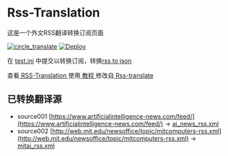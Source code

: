 # Rss-Translation

这是一个外文RSS翻译转换订阅页面 

[![circle_translate](https://github.com/swordsman13/Rss-Translation/actions/workflows/circle_translate.yml/badge.svg)](https://github.com/tjsky/Rss-Translation/actions/workflows/circle_translate.yml)
[![Deploy](https://github.com/swordsman13/Rss-Translation/actions/workflows/jekyll-gh-pages.yml/badge.svg)](https://github.com/tjsky/Rss-Translation/actions/workflows/jekyll-gh-pages.yml)

在 [test.ini](https://github.com/swordsman13/Rss-Translation/blob/main/test.ini) 中提交以转换订阅，转换[rss to json](https://rss2json.com/)

查看[ RSS-Translation ](https://swordsman13.github.io/RSS-Translation)使用[ 教程 ](https://www.tjsky.net/tutorial/644)修改自[ Rss-translate ](https://github.com/rcy1314/Rss-Translation/)

## 已转换翻译源

 - source001 [https://www.artificialintelligence-news.com/feed/](https://www.artificialintelligence-news.com/feed/) -> [ai_news_rss.xml](rss/ai_news_rss.xml)
 - source002 [http://web.mit.edu/newsoffice/topic/mitcomputers-rss.xml](http://web.mit.edu/newsoffice/topic/mitcomputers-rss.xml) -> [mitai_rss.xml](rss/mitai_rss.xml)
